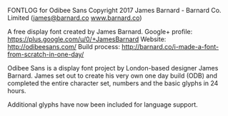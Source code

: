FONTLOG for Odibee Sans
Copyright 2017 James Barnard - Barnard Co. Limited (james@barnard.co www.barnard.co)

A free display font created by James Barnard.
Google+ profile: https://plus.google.com/u/0/+JamesBarnard
Website: http://odibeesans.com/
Build process: http://barnard.co/i-made-a-font-from-scratch-in-one-day/

Odibee Sans is a display font project by London-based designer James Barnard. 
James set out to create his very own one day build (ODB) and completed the entire character set, numbers and the basic glyphs in 24 hours. 

Additional glyphs have now been included for language support.
